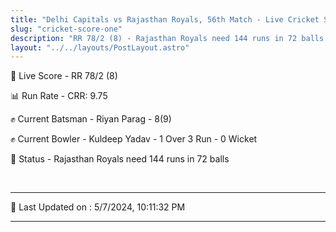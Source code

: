 ```yaml
---
title: "Delhi Capitals vs Rajasthan Royals, 56th Match - Live Cricket Score"
slug: "cricket-score-one"
description: "RR 78/2 (8) - Rajasthan Royals need 144 runs in 72 balls."
layout: "../../layouts/PostLayout.astro"
---
```


🔴 Live Score - RR 78/2 (8)  

📊 Run Rate - CRR: 9.75  

✊ Current Batsman - Riyan Parag - 8(9)  

✊ Current Bowler - Kuldeep Yadav - 1 Over 3 Run - 0 Wicket  

📑 Status - Rajasthan Royals need 144 runs in 72 balls

<br />

***

📝 Last Updated on : 5/7/2024, 10:11:32 PM

***

